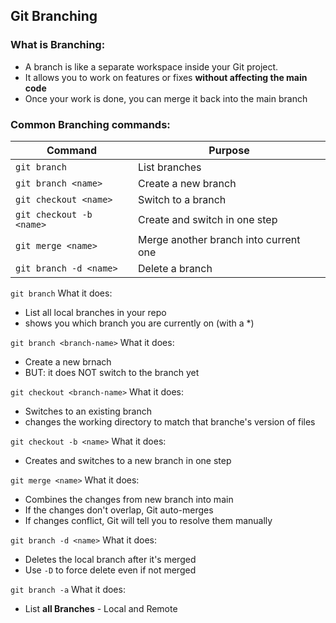 ## Git Branching

### What is Branching:
- A branch is like a separate workspace inside your Git project.
- It allows you to work on features or fixes **without affecting the main code**
- Once your work is done, you can merge it back into the main branch


### Common Branching commands:
| Command | Purpose |
|---------|---------|
| `git branch` | List branches |
| `git branch <name>` | Create a new branch |
| `git checkout <name>` | Switch to a branch |
| `git checkout -b <name>` | Create and switch in one step |
| `git merge <name>` | Merge another branch into current one |
| `git branch -d <name>` | Delete a branch |


`git branch` What it does:
- List all local branches in your repo
- shows you which branch you are currently on (with a *)

`git branch <branch-name>` What it does:
- Create a new brnach 
- BUT: it does NOT switch to the branch yet

`git checkout <branch-name>` What it does:
- Switches to an existing branch
- changes the working directory to match that branche's version of files

`git checkout -b <name>` What it does:
- Creates and switches to a new branch in one step

`git merge <name>` What it does:
- Combines the changes from new branch into main
- If the changes don't overlap, Git auto-merges
- If changes conflict, Git will tell you to resolve them manually

`git branch -d <name>` What it does:
- Deletes the local branch after it's merged
- Use `-D` to force delete even if not merged

`git branch -a` What it does:
- List **all Branches** - Local and Remote

